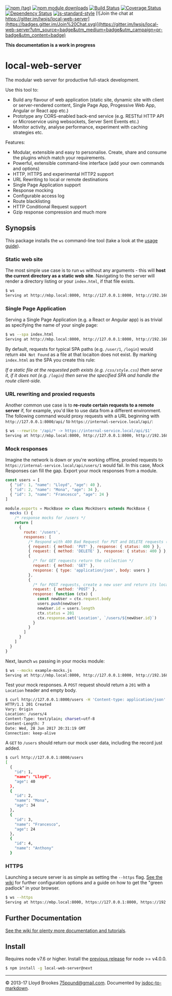 [![npm (tag)](https://img.shields.io/npm/v/local-web-server/next.svg)](https://www.npmjs.org/package/local-web-server)
[![npm module downloads](https://img.shields.io/npm/dt/local-web-server.svg)](https://www.npmjs.org/package/local-web-server)
[![Build Status](https://travis-ci.org/lwsjs/local-web-server.svg?branch=next)](https://travis-ci.org/lwsjs/local-web-server)
[![Coverage Status](https://coveralls.io/repos/github/lwsjs/local-web-server/badge.svg?branch=next)](https://coveralls.io/github/lwsjs/local-web-server?branch=next)[![Dependency Status](https://david-dm.org/lwsjs/local-web-server/next.svg)](https://david-dm.org/lwsjs/local-web-server/next)
[![js-standard-style](https://img.shields.io/badge/code%20style-standard-brightgreen.svg)](https://github.com/feross/standard)
[![Join the chat at https://gitter.im/lwsjs/local-web-server](https://badges.gitter.im/Join%20Chat.svg)](https://gitter.im/lwsjs/local-web-server?utm_source=badge&utm_medium=badge&utm_campaign=pr-badge&utm_content=badge)

**This documentation is a work in progress**

# local-web-server

The modular web server for productive full-stack development.

Use this tool to:

* Build any flavour of web application (static site, dynamic site with client or server-rendered content, Single Page App, Progessive Web App, Angular or React app etc.)
* Prototype any CORS-enabled back-end service (e.g. RESTful HTTP API or Microservice using websockets, Server Sent Events etc.)
* Monitor activity, analyse performance, experiment with caching strategies etc.

Features:

* Modular, extensible and easy to personalise. Create, share and consume the plugins which match your requirements.
* Powerful, extensible command-line interface (add your own commands and options)
* HTTP, HTTPS and experimental HTTP2 support
* URL Rewriting to local or remote destinations
* Single Page Application support
* Response mocking
* Configurable access log
* Route blacklisting
* HTTP Conditional Request support
* Gzip response compression and much more

## Synopsis

This package installs the `ws` command-line tool (take a look at the [usage guide](https://github.com/lwsjs/local-web-server/wiki/CLI-usage)).

### Static web site

The most simple use case is to run `ws` without any arguments - this will **host the current directory as a static web site**. Navigating to the server will render a directory listing or your `index.html`, if that file exists.

```sh
$ ws
Serving at http://mbp.local:8000, http://127.0.0.1:8000, http://192.168.0.100:8000
```

### Single Page Application

Serving a Single Page Application (e.g. a React or Angular app) is as trivial as specifying the name of your single page:

```sh
$ ws --spa index.html
Serving at http://mbp.local:8000, http://127.0.0.1:8000, http://192.168.0.100:8000
```

By default, requests for typical SPA paths (e.g. `/user/1`, `/login`) would return `404 Not Found` as a file at that locaiton does not exist. By marking `index.html` as the SPA you create this rule:

*If a static file at the requested path exists (e.g. `/css/style.css`) then serve it, if it does not (e.g. `/login`) then serve the specified SPA and handle the route client-side.*

### URL rewriting and proxied requests

Another common use case is to **re-route certain requests to a remote server** if, for example, you'd like to use data from a different environment. The following command would proxy requests with a URL beginning with `http://127.0.0.1:8000/api/` to `https://internal-service.local/api/`:

```sh
$ ws --rewrite '/api/* -> https://internal-service.local/api/$1'
Serving at http://mbp.local:8000, http://127.0.0.1:8000, http://192.168.0.100:8000
```

### Mock responses

Imagine the network is down or you're working offline, proxied requests to `https://internal-service.local/api/users/1` would fail. In this case, Mock Responses can fill the gap. Export your mock responses from a module.

```js
const users = [
  { "id": 1, "name": "Lloyd", "age": 40 },
  { "id": 2, "name": "Mona", "age": 34 },
  { "id": 3, "name": "Francesco", "age": 24 }
]

module.exports = MockBase => class MockUsers extends MockBase {
  mocks () {
    /* response mocks for /users */
    return [
      {
        route: '/users',
        responses: [
          /* Respond with 400 Bad Request for PUT and DELETE requests (inappropriate on a collection) */
          { request: { method: 'PUT' }, response: { status: 400 } },
          { request: { method: 'DELETE' }, response: { status: 400 } },
          {
            /* for GET requests return the collection */
            request: { method: 'GET' },
            response: { type: 'application/json', body: users }
          },
          {
            /* for POST requests, create a new user and return its location */
            request: { method: 'POST' },
            response: function (ctx) {
              const newUser = ctx.request.body
              users.push(newUser)
              newUser.id = users.length
              ctx.status = 201
              ctx.response.set('Location', `/users/${newUser.id}`)
            }
          }
        ]
      }
    ]
  }
}
```

Next, launch `ws` passing in your mocks module:

```sh
$ ws --mocks example-mocks.js
Serving at http://mbp.local:8000, http://127.0.0.1:8000, http://192.168.0.100:8000
```

Test your mock responses. A `POST` request should return a `201` with a `Location` header and empty body.

```sh
$ curl http://127.0.0.1:8000/users -H 'Content-type: application/json' -d '{ "name": "Anthony" }' -i
HTTP/1.1 201 Created
Vary: Origin
Location: /users/4
Content-Type: text/plain; charset=utf-8
Content-Length: 7
Date: Wed, 28 Jun 2017 20:31:19 GMT
Connection: keep-alive
```

A `GET` to `/users` should return our mock user data, including the record just added.

```sh
$ curl http://127.0.0.1:8000/users
[
  {
    "id": 1,
    "name": "Lloyd",
    "age": 40
  },
  {
    "id": 2,
    "name": "Mona",
    "age": 34
  },
  {
    "id": 3,
    "name": "Francesco",
    "age": 24
  },
  {
    "id": 4,
    "name": "Anthony"
  }
```

### HTTPS

Launching a secure server is as simple as setting the `--https` flag. [See the wiki](https://github.com/lwsjs/local-web-server/wiki) for further configuration options and a guide on how to get the "green padlock" in your browser.

```sh
$ ws --https
Serving at https://mbp.local:8000, https://127.0.0.1:8000, https://192.168.0.100:8000
```

## Further Documentation

[See the wiki for plenty more documentation and tutorials](https://github.com/lwsjs/local-web-server/wiki).

## Install

Requires node v7.6 or higher. Install the [previous release](https://github.com/lwsjs/local-web-server/tree/v1.x) for node >= v4.0.0.

```sh
$ npm install -g local-web-server@next
```
* * *

&copy; 2013-17 Lloyd Brookes <75pound@gmail.com>. Documented by [jsdoc-to-markdown](https://github.com/jsdoc2md/jsdoc-to-markdown).
